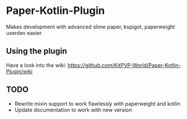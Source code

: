 # Paper-Kotlin-Plugin
Makes development with advanced slime paper, kspigot, paperweight userdev easier

## Using the plugin
Have a look into the wiki: https://github.com/KitPVP-World/Paper-Kotlin-Plugin/wiki

## TODO
- Rewrite mixin support to work flawlessly with paperweight and kotlin
- Update documentation to work with new version